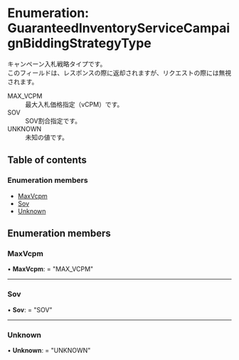 # Enumeration: GuaranteedInventoryServiceCampaignBiddingStrategyType


<div lang=\"ja\"> キャンペーン入札戦略タイプです。<br> このフィールドは、レスポンスの際に返却されますが、リクエストの際には無視されます。 </div>  <dl class=term>   <dt class=\"term__item\">MAX_VCPM</dt>   <dd class=\"term__desc\"><span lang=\"ja\">最大入札価格指定（vCPM）です。</span></dd>   <dt class=\"term__item\">SOV</dt>   <dd class=\"term__desc\"><span lang=\"ja\">SOV割合指定です。</span></dd>   <dt class=\"term__item\">UNKNOWN</dt>   <dd class=\"term__desc\"><span lang=\"ja\">未知の値です。</span></dd> </dl>

## Table of contents

### Enumeration members

- [MaxVcpm](guaranteedinventoryservicecampaignbiddingstrategytype.md#maxvcpm)
- [Sov](guaranteedinventoryservicecampaignbiddingstrategytype.md#sov)
- [Unknown](guaranteedinventoryservicecampaignbiddingstrategytype.md#unknown)

## Enumeration members

### MaxVcpm

• **MaxVcpm**: = "MAX\_VCPM"

___

### Sov

• **Sov**: = "SOV"

___

### Unknown

• **Unknown**: = "UNKNOWN"
